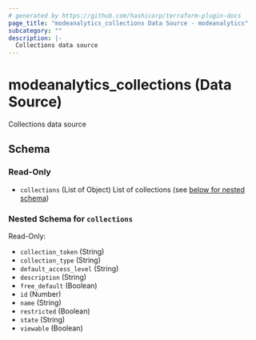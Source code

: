 ```yaml
---
# generated by https://github.com/hashicorp/terraform-plugin-docs
page_title: "modeanalytics_collections Data Source - modeanalytics"
subcategory: ""
description: |-
  Collections data source
---
```


# modeanalytics_collections (Data Source)

Collections data source



<!-- schema generated by tfplugindocs -->
## Schema

### Read-Only

- `collections` (List of Object) List of collections (see [below for nested schema](#nestedatt--collections))

<a id="nestedatt--collections"></a>
### Nested Schema for `collections`

Read-Only:

- `collection_token` (String)
- `collection_type` (String)
- `default_access_level` (String)
- `description` (String)
- `free_default` (Boolean)
- `id` (Number)
- `name` (String)
- `restricted` (Boolean)
- `state` (String)
- `viewable` (Boolean)
